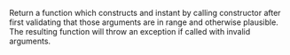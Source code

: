 Return a function which constructs and instant by calling constructor
after first validating that those arguments are in range and otherwise
plausible. The resulting function will throw an exception if called
with invalid arguments.